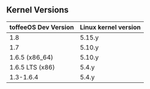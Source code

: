 ## Kernel Versions

| toffeeOS Dev Version | Linux kernel version |
|------------|----------------------|
| 1.8 | 5.15.y |
| 1.7 | 5.10.y |
| 1.6.5 (x86_64) | 5.10.y |
| 1.6.5 LTS (x86) | 5.4.y |
| 1.3-1.6.4 | 5.4.y |
